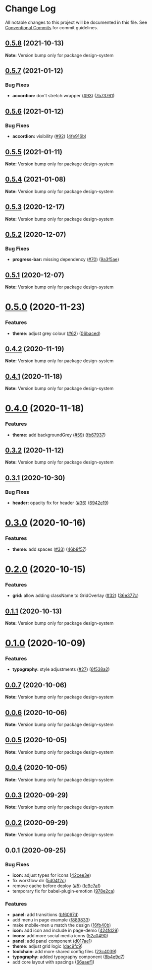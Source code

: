 # Change Log

All notable changes to this project will be documented in this file.
See [Conventional Commits](https://conventionalcommits.org) for commit guidelines.

## [0.5.8](https://github.com/everdevs/design-system/compare/v0.5.7...v0.5.8) (2021-10-13)

**Note:** Version bump only for package design-system





## [0.5.7](https://github.com/everdevs/design-system/compare/v0.5.6...v0.5.7) (2021-01-12)


### Bug Fixes

* **accordion:** don't stretch wrapper ([#93](https://github.com/everdevs/design-system/issues/93)) ([7b73761](https://github.com/everdevs/design-system/commit/7b737611ca497a0118fa56ed63acf82177f9ebcc))





## [0.5.6](https://github.com/everdevs/design-system/compare/v0.5.5...v0.5.6) (2021-01-12)


### Bug Fixes

* **accordion:** visibility ([#92](https://github.com/everdevs/design-system/issues/92)) ([4fe916b](https://github.com/everdevs/design-system/commit/4fe916b8a271c0089637997f539670564990ee0f))





## [0.5.5](https://github.com/everdevs/design-system/compare/v0.5.4...v0.5.5) (2021-01-11)

**Note:** Version bump only for package design-system





## [0.5.4](https://github.com/everdevs/design-system/compare/v0.5.3...v0.5.4) (2021-01-08)

**Note:** Version bump only for package design-system





## [0.5.3](https://github.com/everdevs/design-system/compare/v0.5.2...v0.5.3) (2020-12-17)

**Note:** Version bump only for package design-system





## [0.5.2](https://github.com/everdevs/design-system/compare/v0.5.1...v0.5.2) (2020-12-07)


### Bug Fixes

* **progress-bar:** missing dependency ([#70](https://github.com/everdevs/design-system/issues/70)) ([9a3f5ae](https://github.com/everdevs/design-system/commit/9a3f5ae7c0cb212f8cf557b3ce4ef3ef52b926e2))





## [0.5.1](https://github.com/everdevs/design-system/compare/v0.5.0...v0.5.1) (2020-12-07)

**Note:** Version bump only for package design-system





# [0.5.0](https://github.com/everdevs/design-system/compare/v0.4.2...v0.5.0) (2020-11-23)


### Features

* **theme:** adjust grey colour ([#62](https://github.com/everdevs/design-system/issues/62)) ([06baced](https://github.com/everdevs/design-system/commit/06baceda33281aeacada49d386e6e57efab9bd40))





## [0.4.2](https://github.com/everdevs/design-system/compare/v0.4.1...v0.4.2) (2020-11-19)

**Note:** Version bump only for package design-system





## [0.4.1](https://github.com/everdevs/design-system/compare/v0.4.0...v0.4.1) (2020-11-18)

**Note:** Version bump only for package design-system





# [0.4.0](https://github.com/everdevs/design-system/compare/v0.3.2...v0.4.0) (2020-11-18)


### Features

* **theme:** add backgroundGrey ([#59](https://github.com/everdevs/design-system/issues/59)) ([fb67937](https://github.com/everdevs/design-system/commit/fb67937329ce6a0bc287784c09a3e5021389eb65))





## [0.3.2](https://github.com/everdevs/design-system/compare/v0.3.1...v0.3.2) (2020-11-12)

**Note:** Version bump only for package design-system





## [0.3.1](https://github.com/everdevs/design-system/compare/v0.3.0...v0.3.1) (2020-10-30)


### Bug Fixes

* **header:** opacity fix for header ([#36](https://github.com/everdevs/design-system/issues/36)) ([6942e19](https://github.com/everdevs/design-system/commit/6942e19a0a51579953f52b9fdbd0944572c9252f))





# [0.3.0](https://github.com/everdevs/design-system/compare/v0.2.0...v0.3.0) (2020-10-16)


### Features

* **theme:** add spaces ([#33](https://github.com/everdevs/design-system/issues/33)) ([46b8f57](https://github.com/everdevs/design-system/commit/46b8f57b4cd8591bbbd230ee71004c2ac6b412ae))





# [0.2.0](https://github.com/everdevs/design-system/compare/v0.1.1...v0.2.0) (2020-10-15)


### Features

* **grid:** allow adding className to GridOverlay ([#32](https://github.com/everdevs/design-system/issues/32)) ([36e377c](https://github.com/everdevs/design-system/commit/36e377c93b282976ec6e22e3eb2b4a538ccdc224))





## [0.1.1](https://github.com/everdevs/design-system/compare/v0.1.0...v0.1.1) (2020-10-13)

**Note:** Version bump only for package design-system





# [0.1.0](https://github.com/everdevs/design-system/compare/v0.0.7...v0.1.0) (2020-10-09)


### Features

* **typography:** style adjustments ([#27](https://github.com/everdevs/design-system/issues/27)) ([6f538a2](https://github.com/everdevs/design-system/commit/6f538a2d3ae52b9fa64deae69e17901661c7175f))





## [0.0.7](https://github.com/everdevs/design-system/compare/v0.0.6...v0.0.7) (2020-10-06)

**Note:** Version bump only for package design-system





## [0.0.6](https://github.com/everdevs/design-system/compare/v0.0.5...v0.0.6) (2020-10-06)

**Note:** Version bump only for package design-system





## [0.0.5](https://github.com/everdevs/design-system/compare/v0.0.4...v0.0.5) (2020-10-05)

**Note:** Version bump only for package design-system





## [0.0.4](https://github.com/everdevs/design-system/compare/v0.0.3...v0.0.4) (2020-10-05)

**Note:** Version bump only for package design-system





## [0.0.3](https://github.com/everdevs/design-system/compare/v0.0.2...v0.0.3) (2020-09-29)

**Note:** Version bump only for package design-system





## [0.0.2](https://github.com/everdevs/design-system/compare/v0.0.1...v0.0.2) (2020-09-29)

**Note:** Version bump only for package design-system





## 0.0.1 (2020-09-25)


### Bug Fixes

* **icon:** adjust types for icons ([42cee3e](https://github.com/everdevs/design-system/commit/42cee3ea5bb29fa5da4d460caee14f4e6b2cf99f))
* fix workflow dir ([5d04f2c](https://github.com/everdevs/design-system/commit/5d04f2c71a10ebdb3f7e9561b323a18243430fd9))
* remove cache before deploy ([#5](https://github.com/everdevs/design-system/issues/5)) ([fc9c7af](https://github.com/everdevs/design-system/commit/fc9c7af851165c2cfba7f72331239717c2835c2f))
* temporary fix for babel-plugin-emotion ([978e2ca](https://github.com/everdevs/design-system/commit/978e2ca79248c686a1d2680a4a9cac4beed57f11))


### Features

* **panel:** add transitions ([bf6097d](https://github.com/everdevs/design-system/commit/bf6097d82990bd3de96aa4e21b5915a06f480a7d))
* add menu in page example ([f889833](https://github.com/everdevs/design-system/commit/f889833c4b593c5fd02985cb61bd6c8c6681a862))
* make mobile-men u match the design ([16fb40b](https://github.com/everdevs/design-system/commit/16fb40b8ced60bf60a75ce55f205e730f93b4701))
* **icon:** add icon and include in page-demo ([424fd29](https://github.com/everdevs/design-system/commit/424fd29d58862d59961b2501cf67f80a217a0d4d))
* **icons:** add more social media icons ([52a0490](https://github.com/everdevs/design-system/commit/52a0490cf686a1a3f170019d9f5355fd9f66648e))
* **panel:** add panel component ([d017ae1](https://github.com/everdevs/design-system/commit/d017ae156689ddb693e41c527577a45951469928))
* **theme:** adjust grid logic ([dac9fc9](https://github.com/everdevs/design-system/commit/dac9fc9ecf1aa6ab6ecd3c9f749ef3259843b233))
* **toolchain:** add more shared config files ([23c4039](https://github.com/everdevs/design-system/commit/23c4039162e2bf644a1cd4d6f4d2ddfdb407b791))
* **typography:** added typography component ([8b4e9d7](https://github.com/everdevs/design-system/commit/8b4e9d7b94c27af0f503eadff4ca3ab91c28b74a))
* add core layout with spacings ([66aaef1](https://github.com/everdevs/design-system/commit/66aaef1d740342a6d9bee614108575529f487087))
